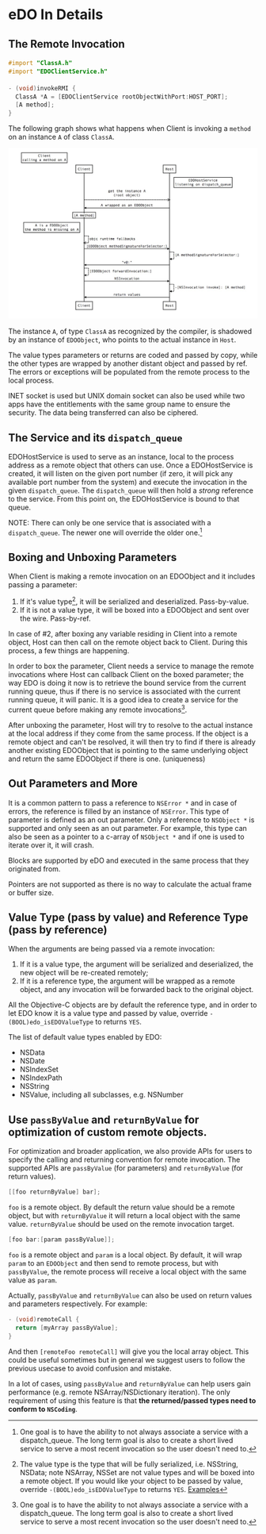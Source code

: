 # eDO In Details

## The Remote Invocation

```objectivec
#import "ClassA.h"
#import "EDOClientService.h"

- (void)invokeRMI {
  ClassA *A = [EDOClientService rootObjectWithPort:HOST_PORT];
  [A method];
}
```

The following graph shows what happens when Client is invoking a `method` on an
instance `A` of class `ClassA`.

![eDO graph](edo_graph.png)

The instance `A`, of type `ClassA` as recognized by the compiler, is shadowed by
an instance of `EDOObject`, who points to the actual instance in `Host`.

The value types parameters or returns are coded and passed by copy, while the
other types are wrapped by another distant object and passed by ref. The errors
or exceptions will be populated from the remote process to the local process.

INET socket is used but UNIX domain socket can also be used while two apps have
the entitlements with the same group name to ensure the security. The data
being transferred can also be ciphered.

## The Service and its `dispatch_queue`

EDOHostService is used to serve as an instance, local to the process address as a
remote object that others can use. Once a EDOHostService is created, it will listen
on the given port number (if zero, it will pick any available port number from
the system) and execute the invocation in the given `dispatch_queue`. The
`dispatch_queue` will then hold a *strong* reference to the service. From this
point on, the EDOHostService is bound to that queue.

NOTE: There can only be one service that is associated with a `dispatch_queue`.
The newer one will override the older one.[^only_one_service]

## Boxing and Unboxing Parameters

When Client is making a remote invocation on an EDOObject and it includes
passing a parameter:

1.  If it's value type[^value_type], it will be serialized and deserialized.
    Pass-by-value.
2.  If it is not a value type, it will be boxed into a EDOObject and sent over
    the wire. Pass-by-ref.

In case of #2, after boxing any variable residing in Client into a remote
object, Host can then call on the remote object back to Client. During this
process, a few things are happening.

In order to box the parameter, Client needs a service to manage the remote
invocations where Host can callback Client on the boxed parameter; the way EDO
is doing it now is to retrieve the bound service from the current running queue,
thus if there is no service is associated with the current running queue, it
will panic. It is a good idea to create a service for the current queue before
making any remote invocations[^only_one_service].

After unboxing the parameter, Host will try to resolve to the actual instance at
the local address if they come from the same process. If the object is a remote
object and can't be resolved, it will then try to find if there is already
another existing EDOObject that is pointing to the same underlying object and
return the same EDOObject if there is one. (uniqueness)

## Out Parameters and More

It is a common pattern to pass a reference to `NSError *` and in case of errors,
the reference is filled by an instance of `NSError`. This type of parameter is
defined as an out parameter. Only a reference to `NSObject *` is supported and
only seen as an out parameter. For example, this type can also be seen as a
pointer to a c-array of `NSObject *` and if one is used to iterate over it, it
will crash.

Blocks are supported by eDO and executed in the same process that they originated from.

Pointers are not supported as there is no way to calculate the actual frame or
buffer size.

[^only_one_service]: One goal is to have the ability to not always associate a
    service with a dispatch_queue. The long term goal is also
    to create a short lived service to serve a most recent
    invocation so the user doesn't need to.
[^value_type]: The value type is the type that will be fully serialized, i.e.
    NSString, NSData; note NSArray, NSSet are not value types and
    will be boxed into a remote object. If you would like your object
    to be passed by value, override `-(BOOL)edo_isEDOValueType` to
    returns `YES`.
    [Examples](../Service/Sources/EDOValueType.m)

## Value Type (pass by value) and Reference Type (pass by reference)

When the arguments are being passed via a remote invocation:

1.  If it is a value type, the argument will be serialized and deserialized, the
    new object will be re-created remotely;
2.  If it is a reference type, the argument will be wrapped as a remote object,
    and any invocation will be forwarded back to the original object.

All the Objective-C objects are by default the reference type, and in order to
let EDO know it is a value type and passed by value, override
`-(BOOL)edo_isEDOValueType` to returns `YES`.

The list of default value types enabled by EDO:

*   NSData
*   NSDate
*   NSIndexSet
*   NSIndexPath
*   NSString
*   NSValue, including all subclasses, e.g. NSNumber

## Use `passByValue` and `returnByValue` for optimization of custom remote objects.

For optimization and broader application, we also provide APIs for users to
specify the calling and returning convention for remote invocation. The
supported APIs are `passByValue` (for parameters) and `returnByValue` (for
return values).

```objectivec
[[foo returnByValue] bar];
```

`foo` is a remote object. By default the return value should be a remote object,
but with `returnByValue` it will return a local object with the same value.
`returnByValue` should be used on the remote invocation target.

```objectivec
[foo bar:[param passByValue]];
```

`foo` is a remote object and `param` is a local object. By default, it will wrap
`param` to an `EDOObject` and then send to remote process, but with
`passByValue`, the remote process will receive a local object with the same
value as `param`.

Actually, `passByValue` and `returnByValue` can also be used on return values
and parameters respectively. For example:

```objectivec
- (void)remoteCall {
  return [myArray passByValue];
}
```

And then `[remoteFoo remoteCall]` will give you the local array object. This
could be useful sometimes but in general we suggest users to follow the previous
usecase to avoid confusion and mistake.

In a lot of cases, using `passByValue` and `returnByValue` can help users gain
performance (e.g. remote NSArray/NSDictionary iteration). The only requirement
of using this feature is that <b>the returned/passed types need to conform to
`NSCoding`</b>.
